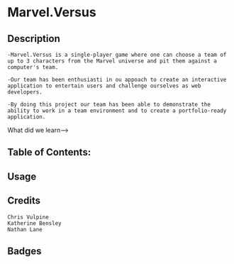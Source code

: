 # Marvel.Versus

## Description
    -Marvel.Versus is a single-player game where one can choose a team of up to 3 characters from the Marvel universe and pit them against a computer's team. 

    -Our team has been enthusiasti in ou appoach to create an interactive application to entertain users and challenge ourselves as web developers.

    -By doing this project our team has been able to demonstrate the ability to work in a team environment and to create a portfolio-ready application.

   <!-->What did we learn-->

## Table of Contents: <!--opional-->

## Usage <!--Gameplay instructions-->

## Credits <!--maybe add github profile links-->
    Chris Vulpine
    Katherine Bensley
    Nathan Lane

## Badges <!---->



